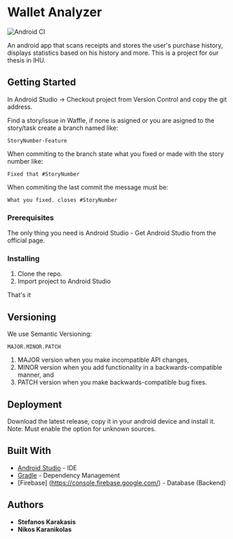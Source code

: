 # Wallet Analyzer
![Android CI](https://github.com/druit/Wallet-Analyzer/workflows/Android%20CI/badge.svg)

An android app that scans receipts and stores the user's purchase history, displays statistics based on his history and more.
This is a project for our thesis in IHU.

## Getting Started

In Android Studio -> Checkout project from Version Control and copy the git address.

Find a story/issue in Waffle,
if none is asigned or you are asigned to the story/task create a branch named like:
```
StoryNumber-Feature
```
When commiting to the branch state what you fixed or made with the story number like:
```
Fixed that #StoryNumber
```
When commiting the last commit the message must be:
```
What you fixed. closes #StoryNumber
```

### Prerequisites

The only thing you need is Android Studio - Get Android Studio from the official page.

### Installing

1. Clone the repo.
2. Import project to Android Studio

That's it

## Versioning
We use Semantic Versioning:
```
MAJOR.MINOR.PATCH
```

1. MAJOR version when you make incompatible API changes,
2. MINOR version when you add functionality in a backwards-compatible manner, and
3. PATCH version when you make backwards-compatible bug fixes.


## Deployment

Download the latest release, copy it in your android device and install it.
Note: Must enable the option for unknown sources.

## Built With

* [Android Studio](https://developer.android.com/studio/index.html) - IDE
* [Gradle](https://gradle.org/) - Dependency Management
* [Firebase] (https://console.firebase.google.com/) - Database (Backend)


## Authors

* **Stefanos Karakasis**
* **Nikos Karanikolas**